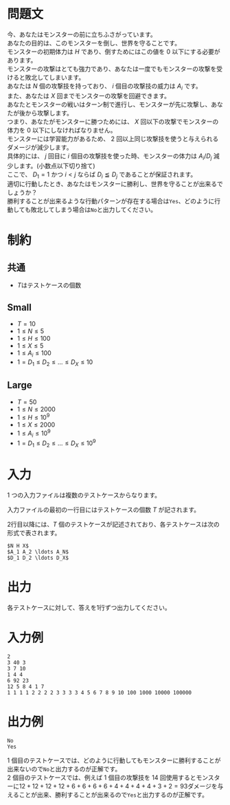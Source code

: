 # 問題文

今、あなたはモンスターの前に立ちふさがっています。  
あなたの目的は、このモンスターを倒し、世界を守ることです。  
モンスターの初期体力は $H$ であり、倒すためにはこの値を $0$ 以下にする必要があります。  
モンスターの攻撃はとても強力であり、あなたは一度でもモンスターの攻撃を受けると敗北してしまいます。  
あなたは $N$ 個の攻撃技を持っており、 $i$ 個目の攻撃技の威力は $A_i$ です。  
また、あなたは $X$ 回までモンスターの攻撃を回避できます。  
あなたとモンスターの戦いはターン制で進行し、モンスターが先に攻撃し、あなたが後から攻撃します。  
つまり、あなたがモンスターに勝つためには、 $X$ 回以下の攻撃でモンスターの体力を $0$ 以下にしなければなりません。  
モンスターには学習能力があるため、 $2$ 回以上同じ攻撃技を使うと与えられるダメージが減少します。  
具体的には、 $j$ 回目に $i$ 個目の攻撃技を使った時、モンスターの体力は $A_i/D_j$ 減少します。(小数点以下切り捨て)  
ここで、 $D_1=1$ かつ $i<j$ ならば $D_i≦D_j$ であることが保証されます。  
適切に行動したとき、あなたはモンスターに勝利し、世界を守ることが出来るでしょうか？  
勝利することが出来るような行動パターンが存在する場合は`Yes`、どのように行動しても敗北してしまう場合は`No`と出力してください。  

# 制約
## 共通
* $T$はテストケースの個数


## Small
* $T=10$
* $1\leq N\leq 5$
* $1\leq H\leq 100$
* $1\leq X\leq 5$
* $1\leq A_i\leq 100$
* $1=D_1\leq D_2\leq ...\leq D_X \leq10$
## Large
* $T=50$
* $1\leq N\leq 2000$
* $1\leq H\leq 10^9$
* $1\leq X\leq 2000$
* $1\leq A_i\leq 10^9$
* $1=D_1\leq D_2\leq ...\leq D_X \leq10^9$

# 入力
1 つの入力ファイルは複数のテストケースからなります。

入力ファイルの最初の一行目にはテストケースの個数 $T$ が記されます。

2行目以降には、$T$ 個のテストケースが記述されており、各テストケースは次の形式で表されます。


```
$N H X$
$A_1 A_2 \ldots A_N$
$D_1 D_2 \ldots D_X$

```

# 出力
各テストケースに対して、答えを1行ずつ出力してください。

# 入力例
```
2
3 40 3
3 7 10
1 4 4
6 92 23
12 5 8 4 1 7
1 1 1 1 2 2 2 2 3 3 3 3 4 5 6 7 8 9 10 100 1000 10000 100000
```

# 出力例
```
No
Yes
```

 $1$ 個目のテストケースでは、どのように行動してもモンスターに勝利することが出来ないので`No`と出力するのが正解です。  
 $2$ 個目のテストケースでは、例えば $1$ 個目の攻撃技を $14$ 回使用するとモンスターに$12+12+12+12+6+6+6+6+4+4+4+4+3+2=93$ダメージを与えることが出来、勝利することが出来るので`Yes`と出力するのが正解です。
